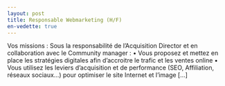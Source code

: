 ```yaml
---
layout: post
title: Responsable Webmarketing (H/F)
en-vedette: true
---
```


Vos missions : Sous la responsabilité de l’Acquisition Director et en collaboration avec le Community manager : • Vous proposez et mettez en place les stratégies digitales afin d’accroitre le trafic et les ventes online • Vous utilisez les leviers d’acquisition et de performance (SEO, Affiliation, réseaux sociaux…) pour optimiser le site Internet et l’image [&#8230;]
